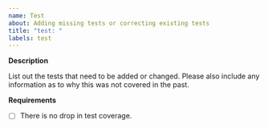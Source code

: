 ```yaml
---
name: Test
about: Adding missing tests or correcting existing tests
title: "test: "
labels: test
---
```


**Description**

List out the tests that need to be added or changed. Please also include any information as to why
this was not covered in the past.

**Requirements**

- [ ] There is no drop in test coverage.
